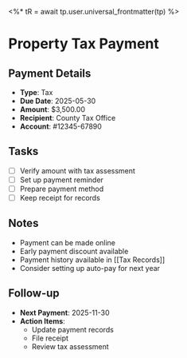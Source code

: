 <%* tR = await tp.user.universal_frontmatter(tp) %>
# Property Tax Payment

## Payment Details
- **Type**: Tax
- **Due Date**: 2025-05-30
- **Amount**: $3,500.00
- **Recipient**: County Tax Office
- **Account**: #12345-67890

## Tasks
- [ ] Verify amount with tax assessment
- [ ] Set up payment reminder
- [ ] Prepare payment method
- [ ] Keep receipt for records

## Notes
- Payment can be made online
- Early payment discount available
- Payment history available in [[Tax Records]]
- Consider setting up auto-pay for next year

## Follow-up
- **Next Payment**: 2025-11-30
- **Action Items**:
  - Update payment records
  - File receipt
  - Review tax assessment 
